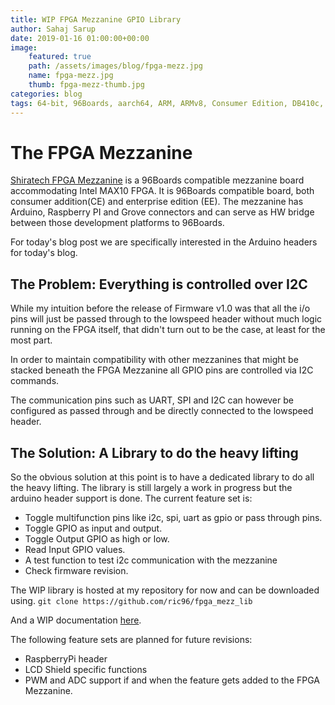 ```yaml
---
title: WIP FPGA Mezzanine GPIO Library
author: Sahaj Sarup
date: 2019-01-16 01:00:00+00:00
image:
    featured: true
    path: /assets/images/blog/fpga-mezz.jpg
    name: fpga-mezz.jpg
    thumb: fpga-mezz-thumb.jpg
categories: blog
tags: 64-bit, 96Boards, aarch64, ARM, ARMv8, Consumer Edition, DB410c, dragonboard410c, Linaro, Linux, fedora, arm64, aarch64, rock960, FPGA, raspberry pi, arduino, shild, hat
---
```


# The FPGA Mezzanine

[Shiratech FPGA Mezzanine](https://www.96boards.org/documentation/mezzanine/shiratech-fpga/) is a 96Boards compatible mezzanine board accommodating Intel MAX10 FPGA. It is 96Boards compatible board, both consumer addition(CE) and enterprise edition (EE). The mezzanine has Arduino, Raspberry PI and Grove connectors and can serve as HW bridge between those development platforms to 96Boards.

For today's blog post we are specifically interested in the Arduino headers for today's blog.

## The Problem: Everything is controlled over I2C

While my intuition before the release of Firmware v1.0 was that all the i/o pins will just be passed through to the lowspeed header without much logic running on the FPGA itself, that didn't turn out to be the case, at least for the most part.

In order to maintain compatibility with other mezzanines that might be stacked beneath the FPGA Mezzanine all GPIO pins are controlled via I2C commands.

The communication pins such as UART, SPI and I2C can however be configured as passed through and be directly connected to the lowspeed header.

## The Solution: A Library to do the heavy lifting

So the obvious solution at this point is to have a dedicated library to do all the heavy lifting.
The library is still largely a work in progress but the arduino header support is done.
The current feature set is:
- Toggle multifunction pins like i2c, spi, uart as gpio or pass through pins.
- Toggle GPIO as input and output.
- Toggle Output GPIO as high or low.
- Read Input GPIO values.
- A test function to test i2c communication with the mezzanine
- Check firmware revision.

The WIP library is hosted at my repository for now and can be downloaded using.
`git clone https://github.com/ric96/fpga_mezz_lib`

And a WIP documentation [here](https://github.com/ric96/documentation/blob/guide-update/mezzanine/shiratech-fpga/guides/fpga-mezzanine-library.md).

The following feature sets are planned for future revisions:
- RaspberryPi header
- LCD Shield specific functions
- PWM and ADC support if and when the feature gets added to the FPGA Mezzanine.
